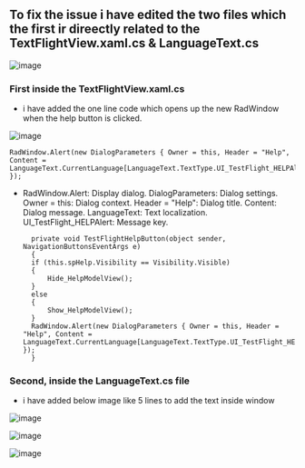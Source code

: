 ## To fix the issue i have edited the two files which the first ir direectly related to the TextFlightView.xaml.cs & LanguageText.cs

![image](https://github.com/UbaydullohML/Bug_FIX_Ales/assets/75980506/6d005e62-6dc3-44c0-8525-175e3617aa6e)

### First inside the TextFlightView.xaml.cs
- i have added the one line code which opens up the new RadWindow when the help button is clicked.
  
![image](https://github.com/UbaydullohML/Bug_FIX_Ales/assets/75980506/5d5ad339-8120-4431-9e62-5d83b992d50c)

    RadWindow.Alert(new DialogParameters { Owner = this, Header = "Help", Content = LanguageText.CurrentLanguage[LanguageText.TextType.UI_TestFlight_HELPAlert] });
- RadWindow.Alert: Display dialog.
DialogParameters: Dialog settings.
Owner = this: Dialog context.
Header = "Help": Dialog title.
Content: Dialog message.
LanguageText: Text localization.
UI_TestFlight_HELPAlert: Message key.

        private void TestFlightHelpButton(object sender, NavigationButtonsEventArgs e)
        {
        if (this.spHelp.Visibility == Visibility.Visible)
        {
            Hide_HelpModelView();
        }
        else
        {
            Show_HelpModelView();
        }
        RadWindow.Alert(new DialogParameters { Owner = this, Header = "Help", Content = LanguageText.CurrentLanguage[LanguageText.TextType.UI_TestFlight_HELPAlert] });
        }



### Second, inside the LanguageText.cs file
- i have added below image like 5 lines to add the text inside window
  
![image](https://github.com/UbaydullohML/Bug_FIX_Ales/assets/75980506/dcf6c663-30d3-4a28-b635-41ccff425dd1)

![image](https://github.com/UbaydullohML/Bug_FIX_Ales/assets/75980506/2dedbd9a-8d9f-4241-9437-72054da78769)

![image](https://github.com/UbaydullohML/Bug_FIX_Ales/assets/75980506/115e159e-04c1-4f66-9bae-241b1879d6a2)
